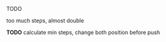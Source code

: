 TODO

too much steps, almost double

**TODO** calculate min steps, change both position before push
